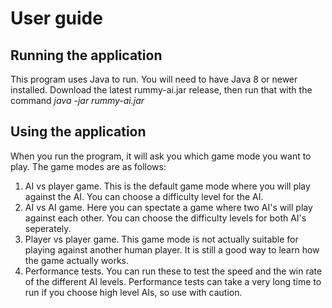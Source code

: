 # User guide

## Running the application

This program uses Java to run. You will need to have Java 8 or newer installed. Download the latest rummy-ai.jar release, then run that with the command *java -jar rummy-ai.jar*

## Using the application

When you run the program, it will ask you which game mode you want to play. The game modes are as follows:

1. AI vs player game. This is the default game mode where you will play against the AI. You can choose a difficulty level for the AI.
2. AI vs AI game. Here you can spectate a game where two AI's will play against each other. You can choose the difficulty levels for both AI's seperately.
3. Player vs player game. This game mode is not actually suitable for playing against another human player. It is still a good way to learn how the game actually works. 
4. Performance tests. You can run these to test the speed and the win rate of the different AI levels. Performance tests can take a very long time to run if you choose high level AIs, so use with caution.
